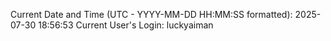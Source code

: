 Current Date and Time (UTC - YYYY-MM-DD HH:MM:SS formatted): 2025-07-30 18:56:53
Current User's Login: luckyaiman
